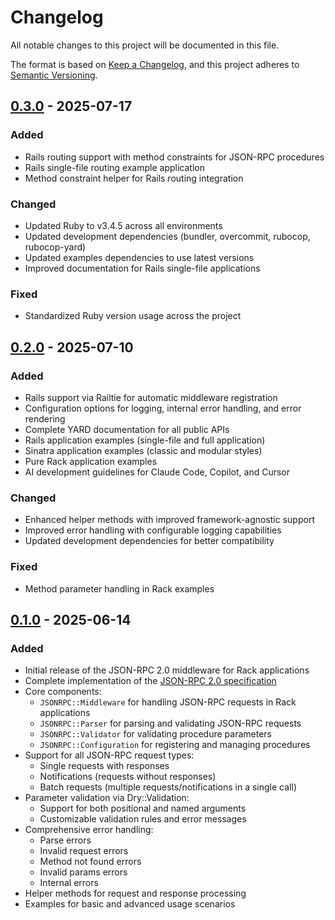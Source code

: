 # Changelog

All notable changes to this project will be documented in this file.

The format is based on [Keep a Changelog](https://keepachangelog.com/en/1.0.0/),
and this project adheres to [Semantic Versioning](https://semver.org/spec/v2.0.0.html).

## [0.3.0] - 2025-07-17

### Added
- Rails routing support with method constraints for JSON-RPC procedures
- Rails single-file routing example application
- Method constraint helper for Rails routing integration

### Changed
- Updated Ruby to v3.4.5 across all environments
- Updated development dependencies (bundler, overcommit, rubocop, rubocop-yard)
- Updated examples dependencies to use latest versions
- Improved documentation for Rails single-file applications

### Fixed
- Standardized Ruby version usage across the project

## [0.2.0] - 2025-07-10

### Added
- Rails support via Railtie for automatic middleware registration
- Configuration options for logging, internal error handling, and error rendering
- Complete YARD documentation for all public APIs
- Rails application examples (single-file and full application)
- Sinatra application examples (classic and modular styles)
- Pure Rack application examples
- AI development guidelines for Claude Code, Copilot, and Cursor

### Changed
- Enhanced helper methods with improved framework-agnostic support
- Improved error handling with configurable logging capabilities
- Updated development dependencies for better compatibility

### Fixed
- Method parameter handling in Rack examples

## [0.1.0] - 2025-06-14

### Added
- Initial release of the JSON-RPC 2.0 middleware for Rack applications
- Complete implementation of the [JSON-RPC 2.0 specification](https://www.jsonrpc.org/specification)
- Core components:
  - `JSONRPC::Middleware` for handling JSON-RPC requests in Rack applications
  - `JSONRPC::Parser` for parsing and validating JSON-RPC requests
  - `JSONRPC::Validator` for validating procedure parameters
  - `JSONRPC::Configuration` for registering and managing procedures
- Support for all JSON-RPC request types:
  - Single requests with responses
  - Notifications (requests without responses)
  - Batch requests (multiple requests/notifications in a single call)
- Parameter validation via Dry::Validation:
  - Support for both positional and named arguments
  - Customizable validation rules and error messages
- Comprehensive error handling:
  - Parse errors
  - Invalid request errors
  - Method not found errors
  - Invalid params errors
  - Internal errors
- Helper methods for request and response processing
- Examples for basic and advanced usage scenarios

[0.3.0]: https://github.com/wilsonsilva/jsonrpc-middleware/compare/v0.2.0...v0.3.0
[0.2.0]: https://github.com/wilsonsilva/jsonrpc-middleware/compare/v0.1.0...v0.2.0
[0.1.0]: https://github.com/wilsonsilva/jsonrpc-middleware/compare/745b5a...v0.1.0
